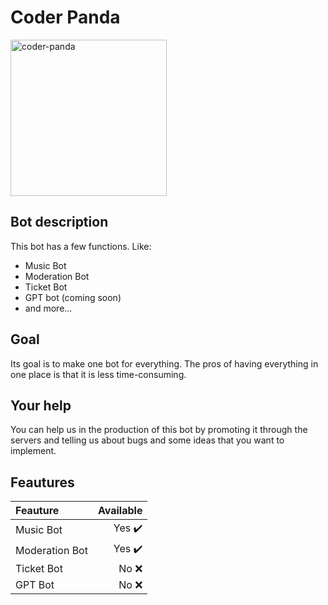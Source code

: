 # Coder Panda

<img src="https://github.com/domeepc/Coder-panda-bot/assets/132380559/dfc7c501-696b-48c0-82d0-0b50c1187262" alt="coder-panda" width="250"/>

## Bot description
This bot has a few functions. Like:
- Music Bot
- Moderation Bot
- Ticket Bot
- GPT bot (coming soon)
- and more...

## Goal
Its goal is to make one bot for everything. The pros of having everything in one place is that it is less time-consuming.

## Your help
You can help us in the production of this bot by promoting it through the servers and telling us about bugs and some ideas that you want to implement.

## Feautures


| Feauture|Available|
|:----------|-----------:|
|Music Bot|Yes :heavy_check_mark:|
|Moderation Bot|Yes :heavy_check_mark:|
|Ticket Bot|No :x:|
|GPT Bot|No :x:|



